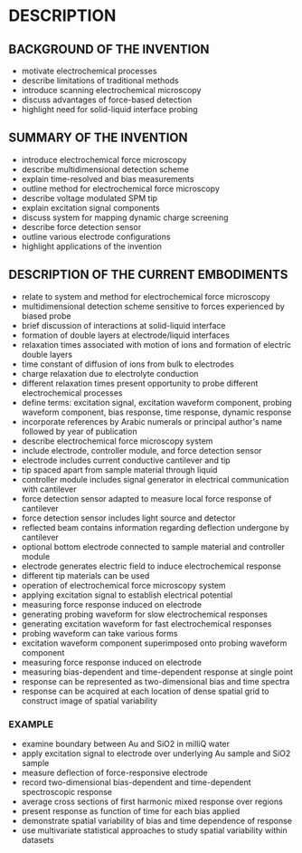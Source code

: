 # DESCRIPTION

## BACKGROUND OF THE INVENTION

- motivate electrochemical processes
- describe limitations of traditional methods
- introduce scanning electrochemical microscopy
- discuss advantages of force-based detection
- highlight need for solid-liquid interface probing

## SUMMARY OF THE INVENTION

- introduce electrochemical force microscopy
- describe multidimensional detection scheme
- explain time-resolved and bias measurements
- outline method for electrochemical force microscopy
- describe voltage modulated SPM tip
- explain excitation signal components
- discuss system for mapping dynamic charge screening
- describe force detection sensor
- outline various electrode configurations
- highlight applications of the invention

## DESCRIPTION OF THE CURRENT EMBODIMENTS

- relate to system and method for electrochemical force microscopy
- multidimensional detection scheme sensitive to forces experienced by biased probe
- brief discussion of interactions at solid-liquid interface
- formation of double layers at electrode/liquid interfaces
- relaxation times associated with motion of ions and formation of electric double layers
- time constant of diffusion of ions from bulk to electrodes
- charge relaxation due to electrolyte conduction
- different relaxation times present opportunity to probe different electrochemical processes
- define terms: excitation signal, excitation waveform component, probing waveform component, bias response, time response, dynamic response
- incorporate references by Arabic numerals or principal author's name followed by year of publication
- describe electrochemical force microscopy system
- include electrode, controller module, and force detection sensor
- electrode includes current conductive cantilever and tip
- tip spaced apart from sample material through liquid
- controller module includes signal generator in electrical communication with cantilever
- force detection sensor adapted to measure local force response of cantilever
- force detection sensor includes light source and detector
- reflected beam contains information regarding deflection undergone by cantilever
- optional bottom electrode connected to sample material and controller module
- electrode generates electric field to induce electrochemical response
- different tip materials can be used
- operation of electrochemical force microscopy system
- applying excitation signal to establish electrical potential
- measuring force response induced on electrode
- generating probing waveform for slow electrochemical responses
- generating excitation waveform for fast electrochemical responses
- probing waveform can take various forms
- excitation waveform component superimposed onto probing waveform component
- measuring force response induced on electrode
- measuring bias-dependent and time-dependent response at single point
- response can be represented as two-dimensional bias and time spectra
- response can be acquired at each location of dense spatial grid to construct image of spatial variability

### EXAMPLE

- examine boundary between Au and SiO2 in milliQ water
- apply excitation signal to electrode over underlying Au sample and SiO2 sample
- measure deflection of force-responsive electrode
- record two-dimensional bias-dependent and time-dependent spectroscopic response
- average cross sections of first harmonic mixed response over regions
- present response as function of time for each bias applied
- demonstrate spatial variability of bias and time dependence of response
- use multivariate statistical approaches to study spatial variability within datasets

